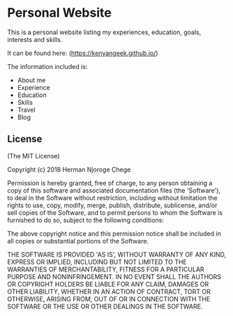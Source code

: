 # Personal Website
This is a personal website listing my experiences,  education, goals, interests and skills.

It can be found here: (https://kenyangeek.github.io/)

The information included is:

* About me
* Experience 
* Education
* Skills
* Travel
* Blog


## License

(The MIT License)

Copyright (c) 2018 Herman Njoroge Chege

Permission is hereby granted, free of charge, to any person obtaining
a copy of this software and associated documentation files (the
'Software'), to deal in the Software without restriction, including
without limitation the rights to use, copy, modify, merge, publish,
distribute, sublicense, and/or sell copies of the Software, and to
permit persons to whom the Software is furnished to do so, subject to
the following conditions:

The above copyright notice and this permission notice shall be
included in all copies or substantial portions of the Software.

THE SOFTWARE IS PROVIDED 'AS IS', WITHOUT WARRANTY OF ANY KIND,
EXPRESS OR IMPLIED, INCLUDING BUT NOT LIMITED TO THE WARRANTIES OF
MERCHANTABILITY, FITNESS FOR A PARTICULAR PURPOSE AND NONINFRINGEMENT.
IN NO EVENT SHALL THE AUTHORS OR COPYRIGHT HOLDERS BE LIABLE FOR ANY
CLAIM, DAMAGES OR OTHER LIABILITY, WHETHER IN AN ACTION OF CONTRACT,
TORT OR OTHERWISE, ARISING FROM, OUT OF OR IN CONNECTION WITH THE
SOFTWARE OR THE USE OR OTHER DEALINGS IN THE SOFTWARE.
